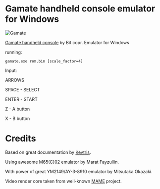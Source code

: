 # Gamate handheld console emulator for Windows

![Gamate](https://github.com/xrip/gamate/assets/420432/3c5d0022-5e91-4ee0-99a9-f0175554b09c)

[Gamate handheld console](https://en.wikipedia.org/wiki/Gamate) by Bit copr. Emulator for Windows


running:
```
gamate.exe rom.bin [scale_factor=4]
```

Input:

ARROWS

SPACE - SELECT

ENTER - START

Z - A button

X - B button

# Credits

Based on great documentation by [Kevtris](http://blog.kevtris.org/blogfiles/Gamate%20Inside.txt). 

Using awesome M65(C)02 emulator by Marat Fayzullin.

With power of great YM2149/AY-3-8910 emulator by Mitsutaka Okazaki.

Video render core taken from well-known [MAME](https://www.mamedev.org/) project.
